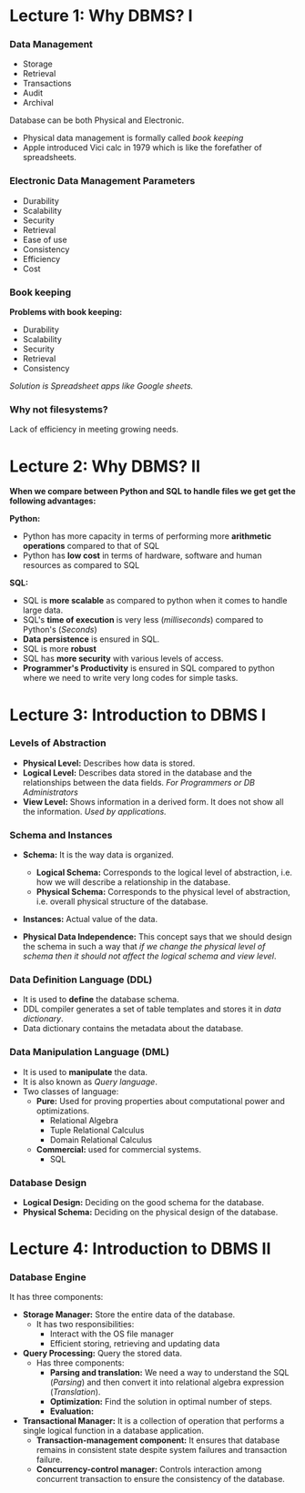 # Lecture 1: Why DBMS? I

### Data Management

- Storage
- Retrieval
- Transactions
- Audit
- Archival

Database can be both Physical and Electronic.

- Physical data management is formally called *book keeping*
- Apple introduced Vici calc in 1979 which is like the forefather of spreadsheets.

### Electronic Data Management Parameters

- Durability
- Scalability
- Security
- Retrieval
- Ease of use
- Consistency
- Efficiency
- Cost

### Book keeping

**Problems with book keeping:**
- Durability
- Scalability
- Security
- Retrieval
- Consistency

*Solution is Spreadsheet apps like Google sheets.*

### Why not filesystems?

Lack of efficiency in meeting growing needs.


# Lecture 2: Why DBMS? II

**When we compare between Python and SQL to handle files we get get the following advantages:** 

**Python:**
- Python has more capacity in terms of performing more **arithmetic operations** compared to that of SQL
- Python has **low cost** in terms of hardware, software and human resources as compared to SQL

**SQL:**
- SQL is **more scalable** as compared to python when it comes to handle large data.
- SQL's **time of execution** is very less (*milliseconds*) compared to Python's (*Seconds*)
- **Data persistence** is ensured in SQL.
- SQL is more **robust**
- SQL has **more security** with various levels of access.
- **Programmer's Productivity** is ensured in SQL compared to python where we need to write very long codes for simple tasks.

# Lecture 3: Introduction to DBMS I

### Levels of Abstraction

- **Physical Level:** Describes how data is stored.
- **Logical Level:** Describes data stored in the database and the relationships between the data fields. *For Programmers or DB Administrators*
- **View Level:** Shows information in a derived form. It does not show all the information. *Used by applications.*

### Schema and Instances

- **Schema:** It is the way data is organized.
	- **Logical Schema:** Corresponds to the logical level of abstraction, i.e. how we will describe a relationship in the database.
	- **Physical Schema:** Corresponds to the physical level of abstraction, i.e. overall physical structure of the database.
- **Instances:** Actual value of the data.

- **Physical Data Independence:** This concept says that we should design the schema in such a way that *if we change the physical level of schema then it should not affect the logical schema and view level*.

### Data Definition Language (DDL)

- It is used to **define** the database schema.
- DDL compiler generates a set of table templates and stores it in *data dictionary*.
- Data dictionary contains the metadata about the database.

### Data Manipulation Language (DML)

- It is used to **manipulate** the data.
- It is also known as *Query language*.
- Two classes of language:
	- **Pure:** Used for proving properties about computational power and optimizations.
		- Relational Algebra
		- Tuple Relational Calculus
		- Domain Relational Calculus
	- **Commercial:** used for commercial systems.
		- SQL
### Database Design

- **Logical Design:** Deciding on the good schema for the database.
- **Physical Schema:** Deciding on the physical design of the database.

# Lecture 4: Introduction to DBMS II

### Database Engine

It has three components:
- **Storage Manager:** Store the entire data of the database.
	- It has two responsibilities:
		- Interact with the OS file manager
		- Efficient storing, retrieving and updating data
- **Query Processing:** Query the stored data.
	- Has three components:
		- **Parsing and translation:** We need a way to understand the SQL (*Parsing*) and then convert it into relational algebra expression (*Translation*).
		- **Optimization:** Find the solution in optimal number of steps.
		- **Evaluation:** 
- **Transactional Manager:** It is a collection of operation that performs a single logical function in a database application.
	- **Transaction-management component:** It ensures that database remains in consistent state despite system failures and transaction failure.
	- **Concurrency-control manager:** Controls interaction among concurrent transaction to ensure the consistency of the database.

